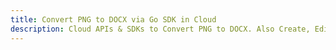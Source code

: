 ---title: Convert PNG to DOCX via Go SDK in Clouddescription: Cloud APIs & SDKs to Convert PNG to DOCX. Also Create, Edit & Render Microsoft Word & OpenOffice documents in the Cloud.---